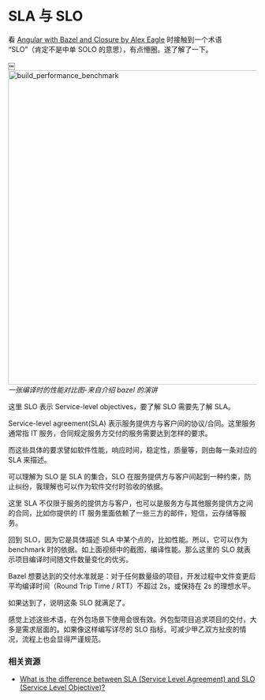 SLA 与 SLO
===

看 [Angular with Bazel and Closure by Alex Eagle](https://www.youtube.com/watch?v=tnKyXH_5028) 时接触到一个术语 “SLO”（肯定不是中单 SOLO 的意思），有点懵圈。遂了解了一下。

￼<img width="638" alt="build_performance_benchmark" src="https://user-images.githubusercontent.com/3783096/43994497-72c2a3d8-9dd0-11e8-9711-41f710bc00fd.png">
*一张编译时的性能对比图-来自介绍 bazel 的演讲*

这里 SLO 表示 Service-level objectives，要了解 SLO 需要先了解 SLA。

Service-level agreement(SLA) 表示服务提供方与客户间的协议/合同。这里服务通常指 IT 服务，合同规定服务方交付的服务需要达到怎样的要求。

而这些具体的要求譬如软件性能，响应时间，稳定性，质量等，则由每一条对应的 SLA 来描述。

可以理解为 SLO 是 SLA 的集合，SLO 在服务提供方与客户间起到一种约束，防止纠纷，我理解也可以作为软件交付时验收的依据。

这里 SLA 不仅限于服务的提供方与客户，也可以是服务方与其他服务提供方之间的合同，比如你提供的 IT 服务里面依赖了一些三方的邮件，短信，云存储等服务。

回到 SLO，因为它是具体描述 SLA 中某个点的，比如性能。所以，它可以作为 benchmark 时的依据。如上面视频中的截图，编译性能。那么这里的 SLO 就表示项目编译时间随文件数量变化的优劣。

Bazel 想要达到的交付水准就是：对于任何数量级的项目，开发过程中文件变更后平均编译时间（Round Trip Time / RTT）不超过 2s，或保持在 2s 的理想水平。

如果达到了，说明这条 SLO 就满足了。

感觉上述这些术语，在外包场景下使用会很有效。外包型项目追求项目的交付，大多是需求层面的。如果像这样编写详尽的 SLO 指标，可减少甲乙双方扯皮的情况，流程上也会显得严谨规范。


### 相关资源

- [What is the difference between SLA (Service Level Agreement) and SLO (Service Level Objective)?](https://sqa.stackexchange.com/questions/22213/what-is-the-difference-between-sla-service-level-agreement-and-slo-service-le?newreg=eccd4c4a1c1a4bbca82e58b0fa8ceb30)
